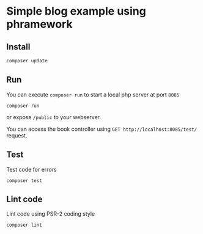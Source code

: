 # Simple blog example using phramework
## Install

```bash
composer update
```

## Run
You can execute `composer run` to start a local php server at port `8085`

```
composer run
```

or expose `/public` to your webserver.

You can access the book controller using `GET http://localhost:8085/test/` request.

## Test
Test code for errors

```
composer test
```

## Lint code
Lint code using PSR-2 coding style

```
composer lint
```
